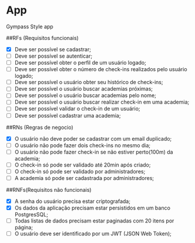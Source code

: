 # App

Gympass Style app

##RFs (Requisitos funcionais)

-  [x] Deve ser possível se cadastrar;
-  [ ] Deve ser possível se autenticar;
-  [ ] Deve ser possível obter o perfil de um usuário logado;
-  [ ] Deve ser possível obter o número de check-ins realizados pelo usuário logado;
-  [ ] Deve ser possível o usuário obter seu histórico de check-ins;
-  [ ] Deve ser possível o usuário buscar academias próximas;
-  [ ] Deve ser possível o usuário buscar academias pelo nome;
-  [ ] Deve ser possível o usuário buscar realizar check-in em uma academia;
-  [ ] Deve ser possível validar o check-in de um usuário;
-  [ ] Deve ser possível cadastrar uma academia;

##RNs (Regras de negocio)

-  [x] O usuário não deve poder se cadastrar com um email duplicado;
-  [ ] O usuário não pode fazer dois check-ins no mesmo dia;
-  [ ] O usuário não pode fazer check-in se não estiver perto(100m) da academia;
-  [ ] O check-in só pode ser validado até 20min após criado;
-  [ ] O check-in só pode ser validado por administradores;
-  [ ] A academia só pode ser cadastrada por administradores;

##RNFs(Requisitos não funcionais)

-  [x] A senha do usuário precisa estar criptografada;
-  [x] Os dados da aplicação precisam estar persistidos em um banco PostgresSQL;
-  [ ] Todas listas de dados precisam estar paginadas com 20 itens por página;
-  [ ] O usuário deve ser identificado por um JWT (JSON Web Token);
